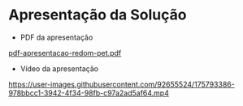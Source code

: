 # Apresentação da Solução

- PDF da apresentação

[pdf-apresentacao-redom-pet.pdf](https://github.com/ICEI-PUC-Minas-PMV-ADS/REDOM-PET/files/8985720/pdf-apresentacao-redom-pet.pdf)


- Vídeo da apresentação

https://user-images.githubusercontent.com/92655524/175793386-978bbcc1-3942-4f34-98fb-c97a2ad5af64.mp4

